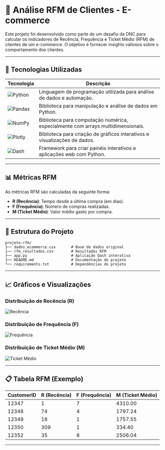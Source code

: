 # 🛒 Análise RFM de Clientes - E-commerce

Este projeto foi desenvolvido como parte de um desafio da DNC para calcular os indicadores de Recência, Frequência e Ticket Médio (RFM) de clientes de um e-commerce. O objetivo é fornecer insights valiosos sobre o comportamento dos clientes.

---

## 🚀 Tecnologias Utilizadas

| Tecnologia | Descrição |
|-------|-----------|
| ![Python](https://img.shields.io/badge/Python-3776AB?style=for-the-badge&logo=python&logoColor=white) | Linguagem de programação utilizada para análise de dados e automação. |
| ![Pandas](https://img.shields.io/badge/Pandas-2C2D72?style=for-the-badge&logo=pandas&logoColor=white) | Biblioteca para manipulação e análise de dados em Python. |
| ![NumPy](https://img.shields.io/badge/NumPy-013243?style=for-the-badge&logo=numpy&logoColor=white) | Biblioteca para computação numérica, especialmente com arrays multidimensionais. |
| ![Plotly](https://img.shields.io/badge/Plotly-3F4F75?style=for-the-badge&logo=plotly&logoColor=white) | Biblioteca para criação de gráficos interativos e visualizações de dados. |
| ![Dash](https://img.shields.io/badge/Dash-008DE4?style=for-the-badge&logo=dash&logoColor=white) | Framework para criar painéis interativos e aplicações web com Python. |

---

## 📊 Métricas RFM

As métricas RFM são calculadas da seguinte forma:

- **R (Recência)**: Tempo desde a última compra (em dias).
- **F (Frequência)**: Número de compras realizadas.
- **M (Ticket Médio)**: Valor médio gasto por compra.

---

## 📂 Estrutura do Projeto

```
projeto-rfm/
├── dados_ecommerce.csv       # Base de dados original
├── rfm_resultados.csv        # Resultados RFM
├── app.py                    # Aplicação Dash interativa
├── README.md                 # Documentação do projeto
└── requirements.txt          # Dependências do projeto
```

---

## 📈 Gráficos e Visualizações

### Distribuição de Recência (R)
![Recência](https://via.placeholder.com/600x400.png?text=Gráfico+de+Recência)

### Distribuição de Frequência (F)
![Frequência](https://via.placeholder.com/600x400.png?text=Gráfico+de+Frequência)

### Distribuição de Ticket Médio (M)
![Ticket Médio](https://via.placeholder.com/600x400.png?text=Gráfico+de+Ticket+Médio)

---

## 📋 Tabela RFM (Exemplo)

| CustomerID | R (Recência) | F (Frequência) | M (Ticket Médio) |
|------------|--------------|----------------|------------------|
| 12347      | 1            | 7              | 4310.00          |
| 12348      | 74           | 4              | 1797.24          |
| 12349      | 18           | 1              | 1757.55          |
| 12350      | 309          | 1              | 334.40           |
| 12352      | 35           | 8              | 2506.04          |

---
